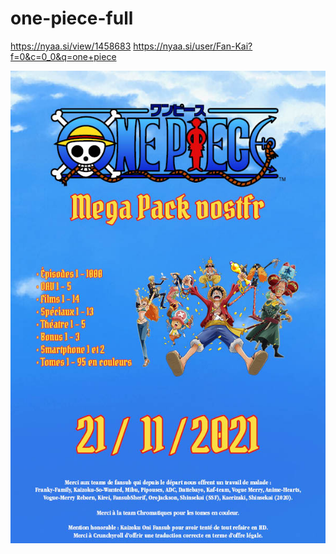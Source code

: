 # one-piece-full

https://nyaa.si/view/1458683
https://nyaa.si/user/Fan-Kai?f=0&c=0_0&q=one+piece

![](2111210138367686717679491.jpg)
